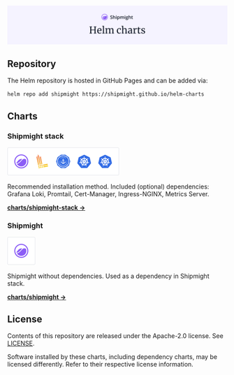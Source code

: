 ![Header: Shipmight Helm charts](images/header-image.png)

## Repository

The Helm repository is hosted in GitHub Pages and can be added via:

```bash
helm repo add shipmight https://shipmight.github.io/helm-charts
```

## Charts

### Shipmight stack

<a href="charts/shipmight-stack"><img alt="Logos of components in Shipmight stack" src="images/chart-shipmight-stack.png" height="64" /></a>

Recommended installation method. Included (optional) dependencies: Grafana Loki, Promtail, Cert-Manager, Ingress-NGINX, Metrics Server.

[**charts/shipmight-stack →**](charts/shipmight-stack)

### Shipmight

<a href="charts/shipmight"><img alt="Logos of components in Shipmight" src="images/chart-shipmight.png" height="64" /></a>

Shipmight without dependencies. Used as a dependency in Shipmight stack.

[**charts/shipmight →**](charts/shipmight)

## License

Contents of this repository are released under the Apache-2.0 license. See [LICENSE](LICENSE).

Software installed by these charts, including dependency charts, may be licensed differently. Refer to their respective license information.
